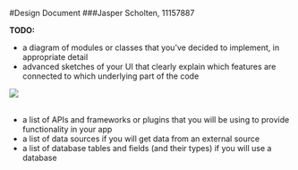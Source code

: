 #Design Document
###Jasper Scholten, 11157887

**TODO:** 
* a diagram of modules or classes that you’ve decided to implement, in appropriate detail
* advanced sketches of your UI that clearly explain which features are connected to which underlying part of the code

<img src="https://github.com/jasperscholten/programmeerproject/blob/master/doc/AdvancedSketches.jpg"></br></br>

* a list of APIs and frameworks or plugins that you will be using to provide functionality in your app
* a list of data sources if you will get data from an external source
* a list of database tables and fields (and their types) if you will use a database
